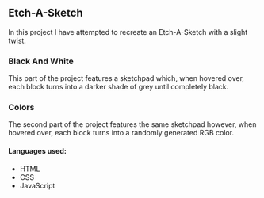 ## Etch-A-Sketch
In this project I have attempted to recreate an Etch-A-Sketch with a slight twist.

### Black And White
This part of the project features a sketchpad which, when hovered over, each block turns into a darker shade of grey until completely black.

### Colors
The second part of the project features the same sketchpad however, when hovered over, each block turns into a randomly generated RGB color.

#### Languages used:
* HTML
* CSS
* JavaScript